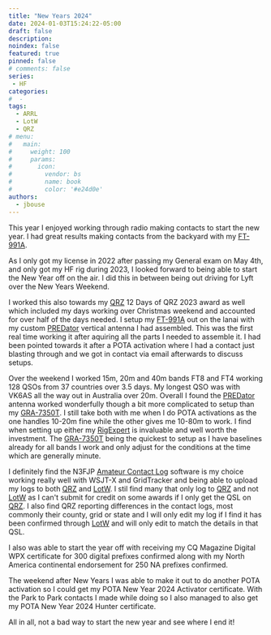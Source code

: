 ```yaml
---
title: "New Years 2024"
date: 2024-01-03T15:24:22-05:00
draft: false
description: 
noindex: false
featured: true
pinned: false
# comments: false
series:
 - HF
categories:
#  - 
tags:
  - ARRL
  - LotW
  - QRZ
# menu:
#   main:
#     weight: 100
#     params:
#       icon:
#         vendor: bs
#         name: book
#         color: '#e24d0e'
authors:
  - jbouse
---
```


This year I enjoyed working through radio making contacts to start
the new year. I had great results making contacts from the backyard
with my [FT-991A].

<!--more-->

As I only got my license in 2022 after passing my General exam on May
4th, and only got my HF rig during 2023, I looked forward to being able
to start the New Year off on the air. I did this in between being out
driving for Lyft over the New Years Weekend.

I worked this also towards my [QRZ] 12 Days of QRZ 2023 award as well
which included my days working over Christmas weekend and accounted for
over half of the days needed. I setup my [FT-991A] out on the lanai with
my custom [PREDator][PREDATOR] vertical antenna I had assembled. This
was the first real time working it after aquiring all the parts I needed
to assemble it. I had been pointed towards it after a POTA activation
where I had a contact just blasting through and we got in contact via
email afterwards to discuss setups.

Over the weekend I worked 15m, 20m and 40m bands FT8 and FT4 working 128
QSOs from 37 countries over 3.5 days. My longest QSO was with VK6AS all
the way out in Australia over 20m. Overall I found the [PREDator][PREDATOR]
antenna worked wonderfully though a bit more complicated to setup than
my [GRA-7350T]. I still take both with me when I do POTA activations as
the one handles 10-20m fine while the other gives me 10-80m to work. I
find when setting up either my [RigExpert][AA-35 Zoom] is invaluable and
well worth the investment. The [GRA-7350T] being the quickest to setup
as I have baselines already for all bands I work and only adjust for the
conditions at the time which are generally minute.

I definitely find the N3FJP [Amateur Contact Log][ACLog] software is my
choice working really well with WSJT-X and GridTracker and being able to
upload my logs to both [QRZ] and [LotW]. I stil find many that only log
to [QRZ] and not [LotW] as I can't submit for credit on some awards if I
only get the QSL on [QRZ]. I also find QRZ reporting differences in the
contact logs, most commonly their county, grid or state and I will only
edit my log if I find it has been confirmed through [LotW] and will only
edit to match the details in that QSL.

I also was able to start the year off with receiving my CQ Magazine
Digital WPX certificate for 300 digital prefixes confirmed along with my
North America continental endorsement for 250 NA prefixes confirmed.

The weekend after New Years I was able to make it out to do another POTA
activation so I could get my POTA New Year 2024 Activator certificate.
With the Park to Park contacts I made while doing so I also managed to also get my POTA New Year 2024 Hunter certificate.

All in all, not a bad way to start the new year and see where I end it!

[FT-991A]: https://www.yaesu.com/indexVS.cfm?cmd=DisplayProducts&ProdCatID=102&encProdID=490C4A71118AD0F4E825E89D821B73BB "Yaesu FT-991A"
[AA-35 Zoom]: https://rigexpert.com/products/antenna-analyzers/aa-35-zoom/ "RigExpert AA-35 Zoom Antenna Analyzer"
[ACLog]: https://www.n3fjp.com/aclog.html "N3FJP's Amateur Contact Log"
[LotW]: https://lotw.arrl.org/lotwuser/default "ARRL's Logbook of the World"
[QRZ]: https://logbook.qrz.com/ "Logbook by QRZ.com"
[PREDATOR]: https://ve3gam.webqth.com/am-work/predator/predator.html "The PREDator"
[GRA-7350T]: https://www.gabilradio.com/gra-7350t "Gabil Radio GRA-7350T telescopic car antenna"
